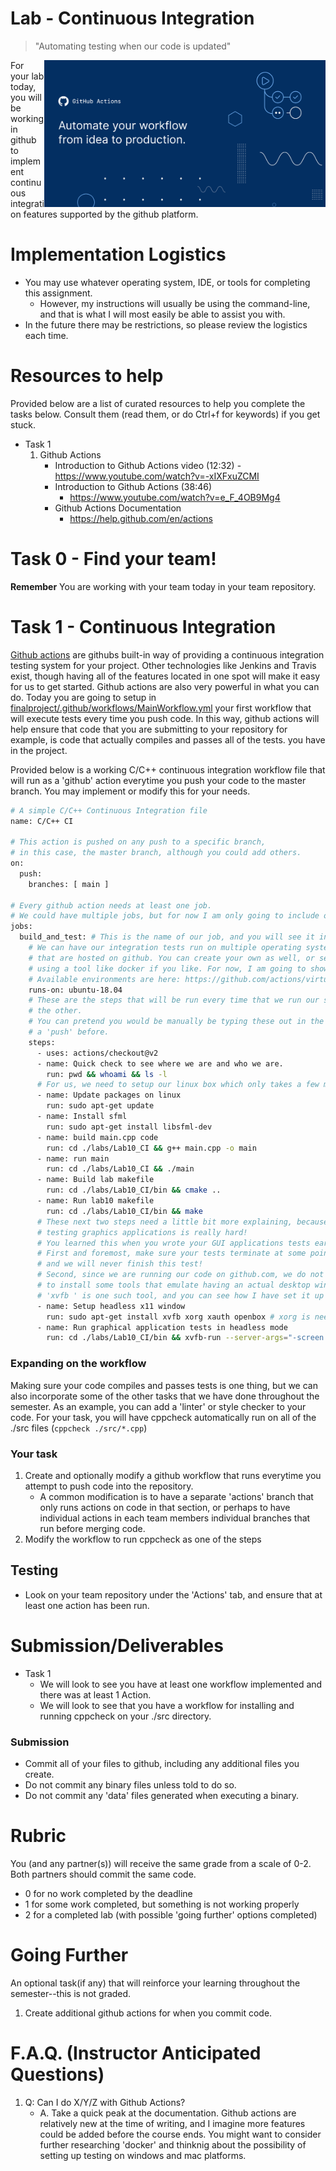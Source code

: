 # Lab - Continuous Integration

> "Automating testing when our code is updated"

<img src="./media/actions.png" width=450px align="right">

For your lab today, you will be working in github to implement continuous integration features supported by the github platform.

# Implementation Logistics

- You may use whatever operating system, IDE, or tools for completing this assignment.
	- However, my instructions will usually be using the command-line, and that is what I will most easily be able to assist you with.
- In the future there may be restrictions, so please review the logistics each time.

# Resources to help

Provided below are a list of curated resources to help you complete the tasks below. Consult them (read them, or do Ctrl+f for keywords) if you get stuck.

- Task 1
	1. Github Actions
		- Introduction to Github Actions video (12:32)
    			- https://www.youtube.com/watch?v=-xIXFxuZCMI
		- Introduction to Github Actions (38:46)
			- https://www.youtube.com/watch?v=e_F_4OB9Mg4
		- Github Actions Documentation
			- https://help.github.com/en/actions
 
# Task 0 - Find your team!

**Remember** You are working with your team today in your team repository.

# Task 1 - Continuous Integration

[Github actions](https://github.com/features/actions) are githubs built-in way of providing a continuous integration testing system for your project. Other technologies like Jenkins and Travis exist, though having all of the features located in one spot will make it easy for us to get started. Github actions are also very powerful in what you can do. Today you are going to setup in [finalproject/.github/workflows/MainWorkflow.yml](finalproject/.github/workflows/MainWorkflow.yml) your first workflow that will execute tests every time you push code. In this way, github actions will help ensure that code that you are submitting to your repository for example, is code that actually compiles and passes all of the tests. you have in the project.

Provided below is a working C/C++ continuous integration workflow file that will run as a 'github' action everytime you push your code to the master branch. You may implement or modify this for your needs.

```bash
# A simple C/C++ Continuous Integration file
name: C/C++ CI

# This action is pushed on any push to a specific branch,
# in this case, the master branch, although you could add others.
on:
  push:
    branches: [ main ]
    
# Every github action needs at least one job.
# We could have multiple jobs, but for now I am only going to include one here.
jobs:
  build_and_test: # This is the name of our job, and you will see it in the 'Actions' tab.
    # We can have our integration tests run on multiple operating systems in 'containers'
    # that are hosted on github. You can create your own as well, or setup a 'container'
    # using a tool like docker if you like. For now, I am going to show you the ubuntu setup.
    # Available environments are here: https://github.com/actions/virtual-environments
    runs-on: ubuntu-18.04
    # These are the steps that will be run every time that we run our script, one will follow
    # the other.
    # You can pretend you would be manually be typing these out in the terminal everytime you did
    # a 'push' before.
    steps:
      - uses: actions/checkout@v2
      - name: Quick check to see where we are and who we are.
        run: pwd && whoami && ls -l
      # For us, we need to setup our linux box which only takes a few moments
      - name: Update packages on linux
        run: sudo apt-get update
      - name: Install sfml
        run: sudo apt-get install libsfml-dev
      - name: build main.cpp code
        run: cd ./labs/Lab10_CI && g++ main.cpp -o main
      - name: run main
        run: cd ./labs/Lab10_CI && ./main
      - name: Build lab makefile
        run: cd ./labs/Lab10_CI/bin && cmake ..
      - name: Run lab10 makefile
        run: cd ./labs/Lab10_CI/bin && make
      # These next two steps need a little bit more explaining, because as we are finding out
      # testing graphics applications is really hard!
      # You learned this when you wrote your GUI applications tests earlier.
      # First and foremost, make sure your tests terminate at some point, otherwise they will run forever
      # and we will never finish this test!
      # Second, since we are running our code on github.com, we do not have a 'window', so we need
      # to install some tools that emulate having an actual desktop window to run our program in.
      # 'xvfb ' is one such tool, and you can see how I have set it up below.
      - name: Setup headless x11 window
        run: sudo apt-get install xvfb xorg xauth openbox # xorg is needed to set DISPLAY variable later
      - name: Run graphical application tests in headless mode
        run: cd ./labs/Lab10_CI/bin && xvfb-run --server-args="-screen 0 1024x768x24" ./App_Test
```

### Expanding on the workflow

Making sure your code compiles and passes tests is one thing, but we can also incorporate some of the other tasks that we have done throughout the semester. As an example, you can add a 'linter' or style checker to your code. For your task, you will have cppcheck automatically run on all of the ./src files (`cppcheck ./src/*.cpp`)

### Your task

1. Create and optionally modify a github workflow that runs everytime you attempt to push code into the repository.
	- A common modification is to have a separate 'actions' branch that only runs actions on code in that section, or perhaps to have individual actions in each team members individual branches that run before merging code.
2. Modify the workflow to run cppcheck as one of the steps

## Testing

- Look on your team repository under the 'Actions' tab, and ensure that at least one action has been run.

# Submission/Deliverables

- Task 1
  - We will look to see you have at least one workflow implemented and there was at least 1 Action.
  - We will look to see that you have a workflow for installing and running cppcheck on your ./src directory.
	
### Submission

- Commit all of your files to github, including any additional files you create.
- Do not commit any binary files unless told to do so.
- Do not commit any 'data' files generated when executing a binary.

# Rubric

You (and any partner(s)) will receive the same grade from a scale of 0-2. Both partners should commit the same code.

- 0 for no work completed by the deadline
- 1 for some work completed, but something is not working properly
- 2 for a completed lab (with possible 'going further' options completed)

# Going Further

An optional task(if any) that will reinforce your learning throughout the semester--this is not graded.

1. Create additional github actions for when you commit code.

# F.A.Q. (Instructor Anticipated Questions)

1. Q: Can I do X/Y/Z with Github Actions?
	- A. Take a quick peak at the documentation. Github actions are relatively new at the time of writing, and I imagine more features could be added before the course ends. You might want to consider further researching 'docker' and thinknig about the possibility of setting up testing on windows and mac platforms.
